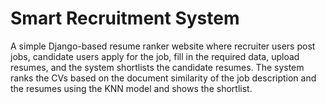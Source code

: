 # Smart Recruitment System
A simple Django-based resume ranker website where recruiter users post jobs, candidate users apply for the job, fill in the required data, upload resumes, and 
the system shortlists the candidate resumes. The system ranks the CVs based on the document similarity of the job description and the resumes using the 
KNN model and shows the shortlist.
